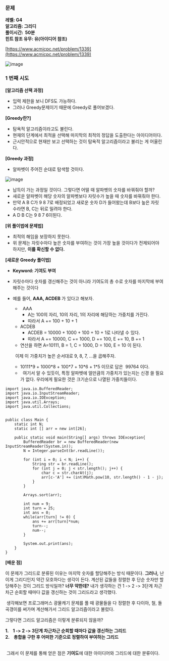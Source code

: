 ### **문제**         

**레벨: G4  
알고리즘: 그리디**  
**풀이시간:  50분  
힌트 참조 유무: 유(아이디어 참조)**

[https://www.acmicpc.net/problem/1339](https://www.acmicpc.net/problem/1339)

![image](https://github.com/sunwon12/Today-I-Learn/assets/92251131/49fb9535-c2c4-4e6d-bc44-931fc08a1909)

### **1 번째 시도**   

**\[알고리즘 선택 과정\]**

-   입력 제한을 보니 DFS도 가능하다.
-   그러나 Greedy문제이기 때문에 Greedy로 풀어보겠다.

**\[Greedy란?\]**

-   탐욕적 알고리즘이라고도 불린다.
-   현재의 단계에서 최적을 선택해 마지막의 최적의 정답을 도출한다는 아이디어이다.
-   근시안적으로 현재만 보고 선택하는 것이 탐욕적 알고리즘이라고 불리는 게 어울린다.

**\[Greedy 과정\]**

-   알파벳이 주어진 순대로 탐색할 것이다.

![image](https://github.com/sunwon12/Today-I-Learn/assets/92251131/191d937d-9deb-46ba-b3ef-f30eee8c544d)

-   납득이 가는 과정일 것이다. 그렇다면 어떨 때 알파벳의 숫자를 바꿔줘야 할까?
-   새로운 알파벳이 해당 숫자의 알파벳보다 자릿수가 높을 때 숫자를 바꿔줘야 한다.
-   만약 A B C가 9 8 7로 배정되었고 새로운 숫자 D가 들어왔는데 B보다 높은 자릿 수라면 B, C는 뒤로 밀려야 한다.
-   A D B C는 9 8 7 6이된다.

**\[위 풀이법에 문제법\]**

-   최적의 해임을 보장하지 못한다.
-   위 문제는 자릿수마다 높은 숫자를 부여하는 것이 가장 높을 것이다가 전제되어야 하지만, **이를 확신할 수 없다.**

**\[새로운 Greedy 풀이법\]**

-   **Keyword: 기여도 부여**
-   자릿수마다 숫자를 갱신해주는 것이 아니라 기여도의 총 수로 숫자를 마지막에 부여해주는 것이다
-   예를 들어, **AAA, ACDEB** 가 있다고 해보자.
    
    -     AAA
        -   A는 100의 자리, 10의 자리, 1의 자리에 해당하는 가중치를 가진다.
        -   따라서 A += 100 + 10 + 1
    -   ACDEB
        -   ACDEB = 10000 + 1000 + 100 + 10 + 1로 나타낼 수 있다.
        -   따라서 A += 10000, C += 1000, D += 100, E += 10, B += 1
    -   연산을 하면 A=10111, B = 1, C = 1000, D = 100, E = 10 이 된다.
    
      이제 이 가중치가 높은 순서대로 9, 8, 7, ...을 곱해주자.  
      
    -   10111\*9 + 1000\*8 + 100\*7 + 10\*6 + 1\*5 이므로 답은  99764 이다.
    -     여기서 알 수 있듯이, 특정 알파벳에 얼만큼의 가중치가 있는지는 신경 쓸 필요가 없다. 우리에게 필요한 것은 크기순으로 나열된 가중치들이다.

```
import java.io.BufferedReader;
import java.io.InputStreamReader;
import java.io.IOException;
import java.util.Arrays;
import java.util.Collections;


public class Main {
	static int N;
	static int [] arr = new int[26];
	
	public static void main(String[] args) throws IOException{
		BufferedReader br = new BufferedReader(new InputStreamReader(System.in));
		N = Integer.parseInt(br.readLine());
		
		for (int i = 0; i < N; i++) {
			String str = br.readLine();
			for (int j = 0; j < str.length(); j++) {
				char c = str.charAt(j);
				arr[c-'A'] += (int)Math.pow(10, str.length() - 1 - j);
			}
		}
		
		Arrays.sort(arr);
		
		int num = 9;
		int turn = 25;
		int ans = 0;
		while(arr[turn] != 0) {
			ans += arr[turn]*num;
			turn--;
			num--;
		}
		
		System.out.print(ans);
	}
}
```

**\[배운 점\]**

이 문제가 그리드로 분류된 이유는 마지막 숫자를 할당해주는 방식 때문이다. **그러나,** 난 이게 그리디인지 약간 모호하다는 생각이 든다. 계산된 값들을 정렬한 후 단순 숫자만 할당해주는 것이 그리드 방식일까? **너무 약한데?** 내가 생각하는 건 1 -> 2 -> 3단계 차근차근 순회할 때마다 값을 갱신하는 것이 그리드라고 생각했다.   
  
 생각해보면 프로그래머스 광물캐기 문제를 풀 때 광물들을 다 정렬한 후 다이아, 철, 돌 곡갱이를 써가며 계산해가서 그리드 알고리즘이라고 불렀다.   
  
그렇다면 그리드 알고리즘은 이렇게 분류되지 않을까?

**1.    1 -> 2 -> 3단계 차근차근 순회할 때마다 값을 갱신하는 그리드**  
**2.    총합을 구한 후 어떠한 기준으로 정렬하여 부여하는 그리드**

   
 그래서 이 문제를 통해 얻은 점은 **기여도**에 대한 아이디어와 그리드에 대한 분류이다.
